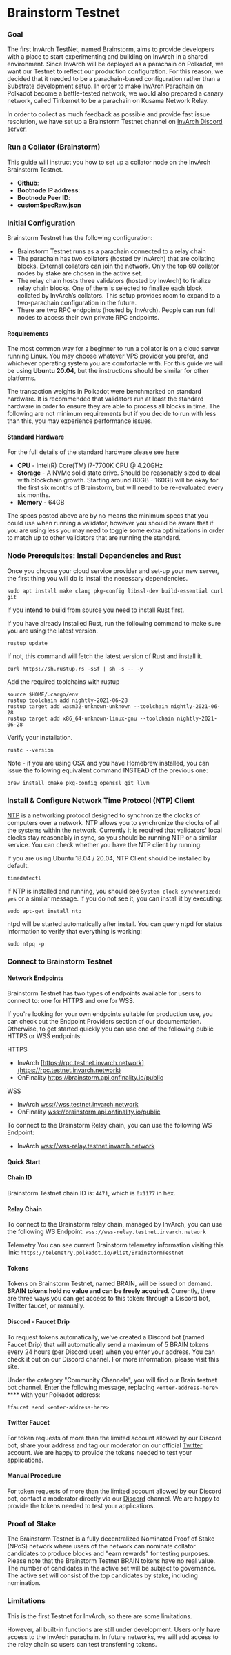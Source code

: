 # Brainstorm Testnet

### Goal

The first InvArch TestNet, named Brainstorm, aims to provide developers with a place to start experimenting and building on InvArch in a shared environment. Since InvArch will be deployed as a parachain on Polkadot, we want our Testnet to reflect our production configuration. For this reason, we decided that it needed to be a parachain-based configuration rather than a Substrate development setup. In order to make InvArch Parachain on Polkadot become a battle-tested network, we would also prepared a canary network, called Tinkernet to be a parachain on Kusama Network Relay.&#x20;

In order to collect as much feedback as possible and provide fast issue resolution, we have set up a Brainstorm Testnet channel on [InvArch Discord server.](../01-learn/01-platform/08-important-links.md)

### Run a Collator (Brainstorm)

This guide will instruct you how to set up a collator node on the InvArch Brainstorm Testnet.

* **Github**:
* **Bootnode IP address**:
* **Bootnode Peer ID**:
* **customSpecRaw.json**

### Initial Configuration

Brainstorm Testnet has the following configuration:

* Brainstorm Testnet runs as a parachain connected to a relay chain
* The parachain has two collators (hosted by InvArch) that are collating blocks. External collators can join the network. Only the top 60 collator nodes by stake are chosen in the active set.
* The relay chain hosts three validators (hosted by InvArch) to finalize relay chain blocks. One of them is selected to finalize each block collated by InvArch’s collators. This setup provides room to expand to a two-parachain configuration in the future.
* There are two RPC endpoints (hosted by InvArch). People can run full nodes to access their own private RPC endpoints.

#### Requirements

The most common way for a beginner to run a collator is on a cloud server running Linux. You may choose whatever VPS provider you prefer, and whichever operating system you are comfortable with. For this guide we will be using **Ubuntu 20.04**, but the instructions should be similar for other platforms.

The transaction weights in Polkadot were benchmarked on standard hardware. It is recommended that validators run at least the standard hardware in order to ensure they are able to process all blocks in time. The following are not minimum requirements but if you decide to run with less than this, you may experience performance issues.

#### Standard Hardware

For the full details of the standard hardware please see [here](https://github.com/paritytech/substrate/pull/5848)

* **CPU** - Intel(R) Core(TM) i7-7700K CPU @ 4.20GHz
* **Storage** - A NVMe solid state drive. Should be reasonably sized to deal with blockchain growth. Starting around 80GB - 160GB will be okay for the first six months of Brainstorm, but will need to be re-evaluated every six months.
* **Memory** - 64GB

The specs posted above are by no means the minimum specs that you could use when running a validator, however you should be aware that if you are using less you may need to toggle some extra optimizations in order to match up to other validators that are running the standard.

### Node Prerequisites: Install Dependencies and Rust

Once you choose your cloud service provider and set-up your new server, the first thing you will do is install the necessary dependencies.

```
sudo apt install make clang pkg-config libssl-dev build-essential curl git
```

If you intend to build from source you need to install Rust first.

If you have already installed Rust, run the following command to make sure you are using the latest version.

```
rustup update
```

If not, this command will fetch the latest version of Rust and install it.

```
curl https://sh.rustup.rs -sSf | sh -s -- -y
```

Add the required toolchains with rustup

```
source $HOME/.cargo/env
rustup toolchain add nightly-2021-06-28
rustup target add wasm32-unknown-unknown --toolchain nightly-2021-06-28
rustup target add x86_64-unknown-linux-gnu --toolchain nightly-2021-06-28
```

Verify your installation.

```
rustc --version
```

Note - if you are using OSX and you have Homebrew installed, you can issue the following equivalent command INSTEAD of the previous one:

```
brew install cmake pkg-config openssl git llvm
```

### Install & Configure Network Time Protocol (NTP) Client

[NTP](https://en.wikipedia.org/wiki/Network\_Time\_Protocol) is a networking protocol designed to synchronize the clocks of computers over a network. NTP allows you to synchronize the clocks of all the systems within the network. Currently it is required that validators' local clocks stay reasonably in sync, so you should be running NTP or a similar service. You can check whether you have the NTP client by running:

If you are using Ubuntu 18.04 / 20.04, NTP Client should be installed by default.

```
timedatectl
```

If NTP is installed and running, you should see `System clock synchronized: yes` or a similar message. If you do not see it, you can install it by executing:

```
sudo apt-get install ntp
```

ntpd will be started automatically after install. You can query ntpd for status information to verify that everything is working:

```
sudo ntpq -p
```

### Connect to Brainstorm Testnet

#### Network Endpoints

Brainstorm Testnet has two types of endpoints available for users to connect to: one for HTTPS and one for WSS.

If you're looking for your own endpoints suitable for production use, you can check out the Endpoint Providers section of our documentation. Otherwise, to get started quickly you can use one of the following public HTTPS or WSS endpoints:

HTTPS

* InvArch [https://rpc.testnet.invarch.network](https://rpc.testnet.invarch.network)
* OnFinality [https://brainstorm.api.onfinality.io/public ](https://brainstorm.api.onfinality.io/public)

WSS

* InvArch [wss://wss.testnet.invarch.network](wss://wss.testnet.invarch.network)
* OnFinality [wss://brainstorm.api.onfinality.io/public](wss://brainstorm.api.onfinality.io/public)

To connect to the Brainstorm Relay chain, you can use the following WS Endpoint:

* InvArch [wss://wss-relay.testnet.invarch.network](wss://wss-relay.testnet.invarch.network)

#### Quick Start

#### Chain ID

Brainstorm Testnet chain ID is: `4471`, which is `0x1177` in hex.

#### Relay Chain

To connect to the Brainstorm relay chain, managed by InvArch, you can use the following WS Endpoint: `wss://wss-relay.testnet.invarch.network`

Telemetry You can see current Brainstorm telemetry information visiting this link: `https://telemetry.polkadot.io/#list/BrainstormTestnet`

#### Tokens

Tokens on Brainstorm Testnet, named BRAIN, will be issued on demand. **BRAIN tokens hold no value and can be freely acquired**. Currently, there are three ways you can get access to this token: through a Discord bot, Twitter faucet, or manually.

#### Discord - Faucet Drip

To request tokens automatically, we've created a Discord bot (named Faucet Drip) that will automatically send a maximum of 5 BRAIN tokens every 24 hours (per Discord user) when you enter your address. You can check it out on our Discord channel. For more information, please visit this site.

Under the category "Community Channels", you will find our Brain testnet bot channel. Enter the following message, replacing `<enter-address-here>` \*\*\*\* with your Polkadot address:

`!faucet send <enter-address-here>`

#### Twitter Faucet

For token requests of more than the limited account allowed by our Discord bot, share your address and tag our moderator on our official [Twitter](https://twitter.com/InvArchNetwork) account. We are happy to provide the tokens needed to test your applications.

#### Manual Procedure

For token requests of more than the limited account allowed by our Discord bot, contact a moderator directly via our [Discord](http://discord.gg/invarch) channel. We are happy to provide the tokens needed to test your applications.

### Proof of Stake

The Brainstorm Testnet is a fully decentralized Nominated Proof of Stake (NPoS) network where users of the network can nominate collator candidates to produce blocks and "earn rewards" for testing purposes. Please note that the Brainstorm Testnet BRAIN tokens have no real value. The number of candidates in the active set will be subject to governance. The active set will consist of the top candidates by stake, including nomination.

### Limitations

This is the first Testnet for InvArch, so there are some limitations.

However, all built-in functions are still under development. Users only have access to the InvArch parachain. In future networks, we will add access to the relay chain so users can test transferring tokens.
